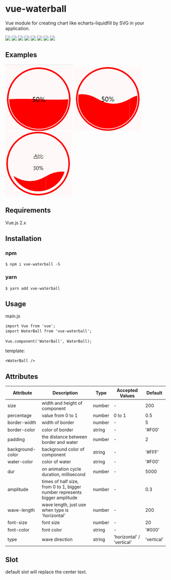 # vue-waterball
Vue module for creating chart like echarts-liquidfill by SVG in your application.

![](https://img.shields.io/travis/Sunflowersmile/vue-waterball)
![](https://img.shields.io/npm/v/vue-waterball)
![](https://img.shields.io/github/package-json/v/Sunflowersmile/vue-waterball)
![](https://img.shields.io/bundlephobia/min/vue-waterball)
![](https://img.shields.io/bundlephobia/minzip/vue-waterball)
![](https://img.shields.io/npm/dw/vue-waterball)
![](https://img.shields.io/npm/l/vue-waterball)
![](https://img.shields.io/github/last-commit/Sunflowersmile/vue-waterball)

## Examples
![](./public/images/GIF.gif)
![](./public/images/GIF2.gif)
![](./public/images/GIF3.gif)

## Requirements
Vue.js 2.x


## Installation
### npm
```
$ npm i vue-waterball -S
```

### yarn
```
$ yarn add vue-waterball
```
## Usage
main.js
```
import Vue from 'vue';
import WaterBall from 'vue-waterball';

Vue.component('WaterBall', WaterBall);
```
template:
```
<WaterBall />
```
## Attributes
| Attribute        | Description                                                                | Type   | Accepted Values           | Default    |
| ---------------- | -------------------------------------------------------------------------- | ------ | ------------------------- | ---------- |
| size             | width and height of component                                              | number | -                         | 200        |
| percentage       | value from 0 to 1                                                          | number | 0 to 1                    | 0.5        |
| border-width     | width of border                                                            | number | -                         | 5          |
| border-color     | color of border                                                            | string | -                         | '#F00'     |
| padding          | the distance between border and water                                      | number | -                         | 2          |
| background-color | background color of component                                              | string | -                         | '#FFF'     |
| water-color      | color of water                                                             | string | -                         | '#F00'     |
| dur              | on animation cycle duration, millisecond                                   | number | -                         | 5000       |
| amplitude        | times of half size, from 0 to 1, bigger number represents bigger amplitude | number | -                         | 0.3        |
| wave-length      | wave length, just use when type is 'horizontal'                            | number | -                         | 200        |
| font-size        | font size                                                                  | number | -                         | 20         |
| font-color       | font color                                                                 | string | -                         | '#000'     |
| type             | wave direction                                                             | string | 'horizontal' / 'vertical' | 'vertical' |

## Slot
default slot will replace the center text.